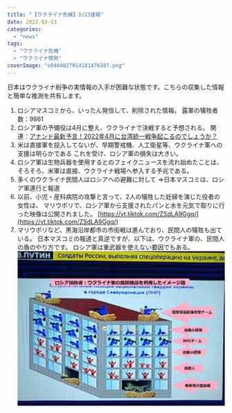 ```yaml
---
title: "【ウクライナ危機】3/23速報"
date: 2022-03-23
categories: 
  - "news"
tags: 
  - "ウクライナ危機"
  - "ウクライナ情勢"
coverImage: "o0464027914181476387.png"
---
```


日本はウクライナ紛争の実情報の入手が困難な状態です。こちらの収集した情報と簡単な推測を共有します。

1. ロシアマスコミから、いったん発信して、削除された情報。 露軍の犠牲者数：9861
2. ロシア軍の予備役は4月に整え、ウクライナで決戦すると予想される。 関連：[アナンド最新予言！2022年4月に台湾統一戦争起こるのでしょうか？](https://blog.loveapple.cn/news/202203219592.html)
3. 米は直接軍を投入してないが、早期警戒機、人工衛星等、ウクライナ軍への支援は明らかである これを受け、ロシア軍の損失は大きい。
4. ロシア軍は生物兵器を使用するとのフェイクニュースを流れ始めたことは、 そろそろ、米軍は直接、ウクライナ戦場へ参入する予兆である。
5. 多くのウクライナ民間人はロシアへの避難に対して ⇒日本マスコミは、ロシア軍連行と報道
6. 以前、小児・産科病院の攻撃と言って、2人の犠牲した妊婦を演じた役者の女性は、 マリウポリで、ロシア軍から支援されたパンと水を元気で取りに行った映像は公開されました。 [https://vt.tiktok.com/ZSdLA9Ggq/](https://vt.tiktok.com/ZSdLA9Ggq/)
7. マリウポリなど、黒海沿岸都市の市街戦は進んでおり、民間人の犠牲も出ている。 日本マスコミの報道と真逆ですが、以下は、ウクライナ軍の、民間人の盾のやり方です。 ロシア軍は重武器を使えない要因でもある。 ![](images/202203152.png)
